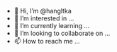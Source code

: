 - 👋 Hi, I’m @hangltka
- 👀 I’m interested in ...
- 🌱 I’m currently learning ...
- 💞️ I’m looking to collaborate on ...
- 📫 How to reach me ...

<!---
hangltka/hangltka is a ✨ special ✨ repository because its `README.md` (this file) appears on your GitHub profile.
You can click the Preview link to take a look at your changes.
--->
